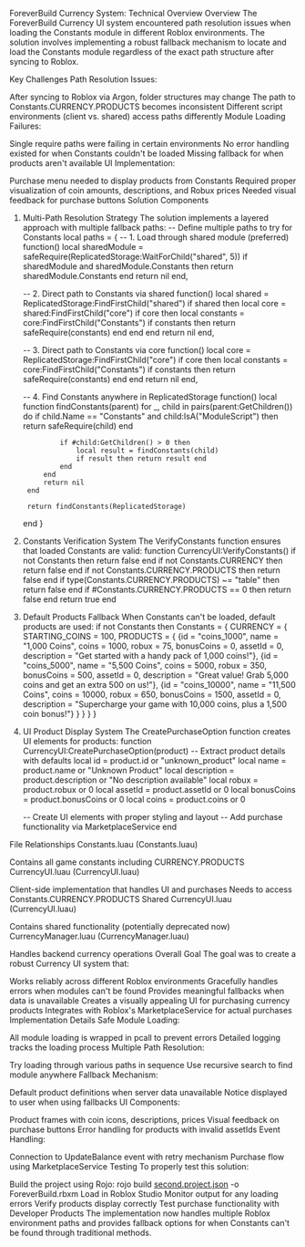 ForeverBuild Currency System: Technical Overview
Overview
The ForeverBuild Currency UI system encountered path resolution issues when loading the Constants module in different Roblox environments. The solution involves implementing a robust fallback mechanism to locate and load the Constants module regardless of the exact path structure after syncing to Roblox.

Key Challenges
Path Resolution Issues:

After syncing to Roblox via Argon, folder structures may change
The path to Constants.CURRENCY.PRODUCTS becomes inconsistent
Different script environments (client vs. shared) access paths differently
Module Loading Failures:

Single require paths were failing in certain environments
No error handling existed for when Constants couldn't be loaded
Missing fallback for when products aren't available
UI Implementation:

Purchase menu needed to display products from Constants
Required proper visualization of coin amounts, descriptions, and Robux prices
Needed visual feedback for purchase buttons
Solution Components
1. Multi-Path Resolution Strategy
The solution implements a layered approach with multiple fallback paths:
-- Define multiple paths to try for Constants
local paths = {
    -- 1. Load through shared module (preferred)
    function()
        local sharedModule = safeRequire(ReplicatedStorage:WaitForChild("shared", 5))
        if sharedModule and sharedModule.Constants then
            return sharedModule.Constants
        end
        return nil
    end,
    
    -- 2. Direct path to Constants via shared
    function() 
        local shared = ReplicatedStorage:FindFirstChild("shared")
        if shared then
            local core = shared:FindFirstChild("core")
            if core then
                local constants = core:FindFirstChild("Constants")
                if constants then
                    return safeRequire(constants)
                end
            end
        end
        return nil
    end,
    
    -- 3. Direct path to Constants via core
    function()
        local core = ReplicatedStorage:FindFirstChild("core")
        if core then
            local constants = core:FindFirstChild("Constants")
            if constants then
                return safeRequire(constants)
            end
        end
        return nil
    end,
    
    -- 4. Find Constants anywhere in ReplicatedStorage
    function()
        local function findConstants(parent)
            for _, child in pairs(parent:GetChildren()) do
                if child.Name == "Constants" and child:IsA("ModuleScript") then
                    return safeRequire(child)
                end
                
                if #child:GetChildren() > 0 then
                    local result = findConstants(child)
                    if result then return result end
                end
            end
            return nil
        end
        
        return findConstants(ReplicatedStorage)
    end
}

2. Constants Verification System
The VerifyConstants function ensures that loaded Constants are valid:
function CurrencyUI:VerifyConstants()
    if not Constants then return false end
    if not Constants.CURRENCY then return false end
    if not Constants.CURRENCY.PRODUCTS then return false end
    if type(Constants.CURRENCY.PRODUCTS) ~= "table" then return false end
    if #Constants.CURRENCY.PRODUCTS == 0 then return false end
    return true
end

3. Default Products Fallback
When Constants can't be loaded, default products are used:
if not Constants then
    Constants = {
        CURRENCY = {
            STARTING_COINS = 100,
            PRODUCTS = {
                {id = "coins_1000", name = "1,000 Coins", coins = 1000, robux = 75, bonusCoins = 0, assetId = 0, description = "Get started with a handy pack of 1,000 coins!"},
                {id = "coins_5000", name = "5,500 Coins", coins = 5000, robux = 350, bonusCoins = 500, assetId = 0, description = "Great value! Grab 5,000 coins and get an extra 500 on us!"},
                {id = "coins_10000", name = "11,500 Coins", coins = 10000, robux = 650, bonusCoins = 1500, assetId = 0, description = "Supercharge your game with 10,000 coins, plus a 1,500 coin bonus!"}
            }
        }
    }
}

4. UI Product Display System
The CreatePurchaseOption function creates UI elements for products:
function CurrencyUI:CreatePurchaseOption(product)
    -- Extract product details with defaults
    local id = product.id or "unknown_product"
    local name = product.name or "Unknown Product"
    local description = product.description or "No description available"
    local robux = product.robux or 0
    local assetId = product.assetId or 0
    local bonusCoins = product.bonusCoins or 0
    local coins = product.coins or 0
    
    -- Create UI elements with proper styling and layout
    -- Add purchase functionality via MarketplaceService
end

File Relationships
Constants.luau (Constants.luau)

Contains all game constants including CURRENCY.PRODUCTS
CurrencyUI.luau (CurrencyUI.luau)

Client-side implementation that handles UI and purchases
Needs to access Constants.CURRENCY.PRODUCTS
Shared CurrencyUI.luau (CurrencyUI.luau)

Contains shared functionality (potentially deprecated now)
CurrencyManager.luau (CurrencyManager.luau)

Handles backend currency operations
Overall Goal
The goal was to create a robust Currency UI system that:

Works reliably across different Roblox environments
Gracefully handles errors when modules can't be found
Provides meaningful fallbacks when data is unavailable
Creates a visually appealing UI for purchasing currency products
Integrates with Roblox's MarketplaceService for actual purchases
Implementation Details
Safe Module Loading:

All module loading is wrapped in pcall to prevent errors
Detailed logging tracks the loading process
Multiple Path Resolution:

Try loading through various paths in sequence
Use recursive search to find module anywhere
Fallback Mechanism:

Default product definitions when server data unavailable
Notice displayed to user when using fallbacks
UI Components:

Product frames with coin icons, descriptions, prices
Visual feedback on purchase buttons
Error handling for products with invalid assetIds
Event Handling:

Connection to UpdateBalance event with retry mechanism
Purchase flow using MarketplaceService
Testing
To properly test this solution:

Build the project using Rojo: rojo build [second.project.json](http://_vscodecontentref_/7) -o ForeverBuild.rbxm
Load in Roblox Studio
Monitor output for any loading errors
Verify products display correctly
Test purchase functionality with Developer Products
The implementation now handles multiple Roblox environment paths and provides fallback options for when Constants can't be found through traditional methods.
